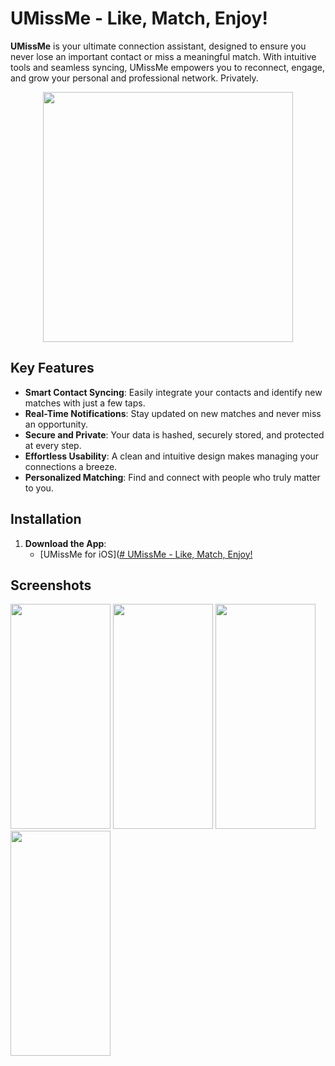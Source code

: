 # UMissMe - Like, Match, Enjoy!

**UMissMe** is your ultimate connection assistant, designed to ensure you never lose an important contact or miss a meaningful match. With intuitive tools and seamless syncing, UMissMe empowers you to reconnect, engage, and grow your personal and professional network. Privately.

<div align="center">
  <img src="https://github.com/user-attachments/assets/9a02357f-151d-41bf-9866-5bcd71652c6f" width="400" height="400">
</div>


## Key Features

- **Smart Contact Syncing**: Easily integrate your contacts and identify new matches with just a few taps.
- **Real-Time Notifications**: Stay updated on new matches and never miss an opportunity.
- **Secure and Private**: Your data is hashed, securely stored, and protected at every step.
- **Effortless Usability**: A clean and intuitive design makes managing your connections a breeze.
- **Personalized Matching**: Find and connect with people who truly matter to you.

## Installation

1. **Download the App**:
   - [UMissMe for iOS]([# UMissMe - Like, Match, Enjoy!](https://apps.apple.com/rs/app/umissme/id6739089315)

## Screenshots

<img src= "https://github.com/user-attachments/assets/1a417330-96c6-478e-8956-81ae07b36d7f" width="160" height="360"> <img src= "https://github.com/user-attachments/assets/cd268b00-2acf-40bf-8c8f-549c0d63ed23" width="160" height="360">
<img src= "https://github.com/user-attachments/assets/50628de0-fa34-4bff-8c9c-92816e89f128" width="160" height="360"> <img src= "https://github.com/user-attachments/assets/303c63e5-4cbc-47c7-8d1d-9ea2605df15f" width="160" height="360">

